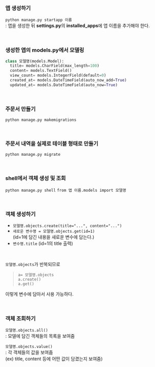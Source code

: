 ### 앱 생성하기
`python manage.py startapp 이름`  
: 앱을 생성한 뒤 **settings.py**의 **installed_apps**에 앱 이름을 추가해야 한다.

<br>

### 생성한 앱의 models.py에서 모델링
```python
class 모델명(models.Model):
  title= models.CharField(max_length=100)
  content= models.TextField()
  view_count= models.IntegerField(default=0)
  created_at= models.DateTimeField(auto_now_add=True)
  updated_at= models.DateTimeField(auto_now=True)
```

<br>

### 주문서 만들기
`python manage.py makemigrations`

<br>

### 주문서 내역을 실제로 테이블 형태로 만들기
`python manage.py migrate`

<br>

### shell에서 객체 생성 및 조회
`python manage.py shell`
`from 앱 이름.models import 모델명`

<br>

### 객체 생성하기
- `모델명.objects.create(title="...", content="...")` 
- `새로운 변수명 = 모델명.objects.get(id=1)`  
(id=1에 담긴 내용을 새로운 변수에 담는다.)
- `변수명.title`
(id=1의 title 출력)
<br>

`모델명.objects`가 반복되므로  
>`a= 모델명.objects`  
`a.create()`  
`a.get()`

이렇게 변수에 담아서 사용 가능하다.

<br>

### 객체 조회하기
`모델명.objects.all()`  
: 모델에 담긴 객체들의 목록을 보여줌 

`모델명.objects.value()`  
: 각 객체들의 값을 보여줌    
  (ex) title, content 등에 어떤 값이 담겼는지 보여줌)

